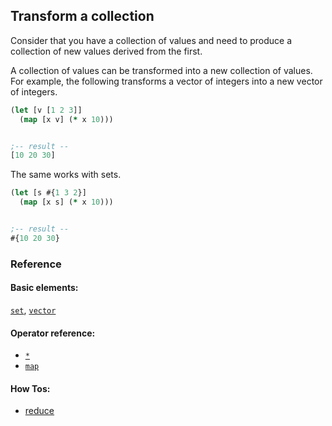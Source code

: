 <!---
  This markdown file was generated. Do not edit.
  -->

## Transform a collection

Consider that you have a collection of values and need to produce a collection of new values derived from the first.

A collection of values can be transformed into a new collection of values. For example, the following transforms a vector of integers into a new vector of integers.

```clojure
(let [v [1 2 3]]
  (map [x v] (* x 10)))


;-- result --
[10 20 30]
```

The same works with sets.

```clojure
(let [s #{1 3 2}]
  (map [x s] (* x 10)))


;-- result --
#{10 20 30}
```

### Reference

#### Basic elements:

[`set`](../halite_basic-syntax-reference.md#set), [`vector`](../halite_basic-syntax-reference.md#vector)

#### Operator reference:

* [`*`](../halite_full-reference.md#_S)
* [`map`](../halite_full-reference.md#map)


#### How Tos:

* [reduce](../how-to/halite_reduce.md)


